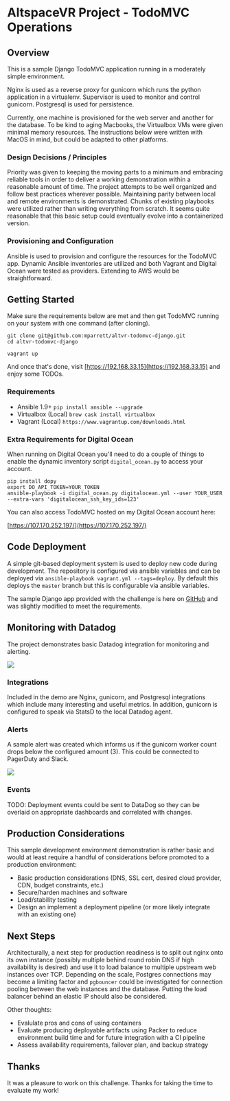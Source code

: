 # AltspaceVR Project - TodoMVC Operations


## Overview

This is a sample Django TodoMVC application running in a moderately simple environment.

Nginx is used as a reverse proxy for gunicorn which runs the python application in a virtualenv. Supervisor is used to monitor and control gunicorn. Postgresql is used for persistence.

Currently, one machine is provisioned for the web server and another for the database. To be kind to aging Macbooks, the Virtualbox VMs were given minimal memory resources. The instructions below were written with MacOS in mind, but could be adapted to other platforms.

### Design Decisions / Principles

Priority was given to keeping the moving parts to a minimum and embracing reliable tools in order to deliver a working demonstration within a reasonable amount of time. The project attempts to be well organized and follow best practices wherever possible. Maintaining parity between local and remote environments is demonstrated. Chunks of existing playbooks were utilized rather than writing everything from scratch. It seems quite reasonable that this basic setup could eventually evolve into a containerized version.

### Provisioning and Configuration

Ansible is used to provision and configure the resources for the TodoMVC app. Dynamic Ansible inventories are utilized and both Vagrant and Digital Ocean were tested as providers. Extending to AWS would be straightforward.

## Getting Started

Make sure the requirements below are met and then get TodoMVC running on your system with one command (after cloning).

```
git clone git@github.com:mparrett/altvr-todomvc-django.git
cd altvr-todomvc-django
```

```
vagrant up
```

And once that's done, visit [https://192.168.33.15](https://192.168.33.15) and enjoy some TODOs.

### Requirements

- Ansible 1.9+ `pip install ansible --upgrade`
- Virtualbox (Local) `brew cask install virtualbox`
- Vagrant (Local) `https://www.vagrantup.com/downloads.html`

### Extra Requirements for Digital Ocean

When running on Digital Ocean you'll need to do a couple of things to enable the dynamic inventory script `digital_ocean.py` to access your account.

```
pip install dopy
export DO_API_TOKEN=YOUR_TOKEN
ansible-playbook -i digital_ocean.py digitalocean.yml --user YOUR_USER --extra-vars 'digitalocean_ssh_key_ids=123'
```

You can also access TodoMVC hosted on my Digital Ocean account here:

[https://107.170.252.197/](https://107.170.252.197/)

## Code Deployment

A simple git-based deployment system is used to deploy new code during development. The repository is configured via ansible variables and can be deployed via `ansible-playbook vagrant.yml --tags=deploy`. By default this deploys the `master` branch but this is configurable via ansible variables.

The sample Django app provided with the challenge is here on [GitHub](https://github.com/mparrett/altvr-todomvc-django) and was slightly modified to meet the requirements.

## Monitoring with Datadog

The project demonstrates basic Datadog integration for monitoring and alerting.

![](http://i.imgur.com/nuAGoDa.png)

### Integrations

Included in the demo are Nginx, gunicorn, and Postgresql integrations which include many interesting and useful metrics. In addition, gunicorn is configured to speak via StatsD to the local Datadog agent.

### Alerts

A sample alert was created which informs us if the gunicorn worker count drops below the configured amount (3). This could be connected to PagerDuty and Slack.

![](http://i.imgur.com/JZSjm5W.png)

### Events

TODO: Deployment events could be sent to DataDog so they can be overlaid on appropriate dashboards and correlated with changes.


## Production Considerations

This sample development environment demonstration is rather basic and would at least require a handful of considerations before promoted to a production environment:

- Basic production considerations (DNS, SSL cert, desired cloud provider, CDN, budget constraints, etc.)
- Secure/harden machines and software
- Load/stability testing
- Design an implement a deployment pipeline (or more likely integrate with an existing one)

## Next Steps

Architecturally, a next step for production readiness is to split out nginx onto its own instance (possibly multiple behind round robin DNS if high availability is desired) and use it to load balance to multiple upstream web instances over TCP. Depending on the scale, Postgres connections may become a limiting factor and `pgbouncer` could be investigated for connection pooling between the web instances and the database. Putting the load balancer behind an elastic IP should also be considered.

Other thoughts:

- Evalulate pros and cons of using containers
- Evaluate producing deployable artifacts using Packer to reduce environment build time and for future integration with a CI pipeline
- Assess availability requirements, failover plan, and backup strategy

## Thanks

It was a pleasure to work on this challenge. Thanks for taking the time to evaluate my work!
